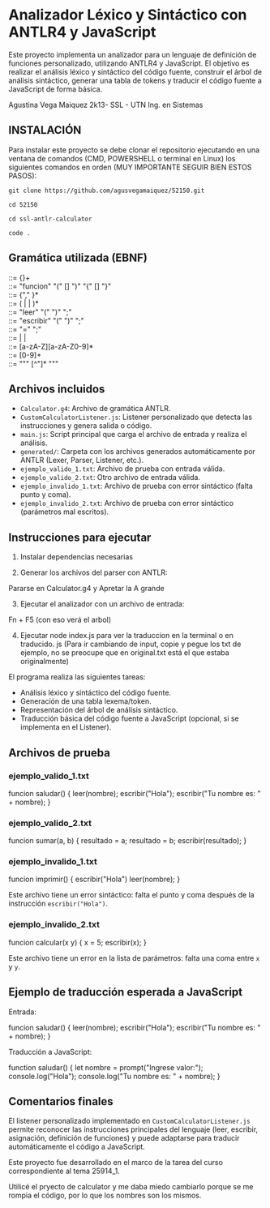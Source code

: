 # Analizador Léxico y Sintáctico con ANTLR4 y JavaScript

Este proyecto implementa un analizador para un lenguaje de definición de funciones personalizado, utilizando ANTLR4 y JavaScript. El objetivo es realizar el análisis léxico y sintáctico del código fuente, construir el árbol de análisis sintáctico, generar una tabla de tokens y traducir el código fuente a JavaScript de forma básica.

Agustina Vega Maiquez 2k13- SSL - UTN Ing. en Sistemas



## INSTALACIÓN

Para instalar este proyecto se debe clonar el repositorio ejecutando en una ventana de comandos (CMD, POWERSHELL o terminal en Linux) los siguientes comandos en orden (MUY IMPORTANTE SEGUIR BIEN ESTOS PASOS):

```
git clone https://github.com/agusvegamaiquez/52150.git
```

```
cd 52150
```

```
cd ssl-antlr-calculator
```

```
code .
```


## Gramática utilizada (EBNF)

<programa> ::= {<funcion>}+  
<funcion> ::= "funcion" <identificador> "(" [<parametros>] ")" "{" [<instrucciones>] "}"  
<parametros> ::= <identificador> {"," <identificador>}*  
<instrucciones> ::= (<leer> | <escribir> | <asignacion>)*  
<leer> ::= "leer" "(" <identificador> ")" ";"  
<escribir> ::= "escribir" "(" <expresion> ")" ";"  
<asignacion> ::= <identificador> "=" <expresion> ";"  
<expresion> ::= <numero> | <cadena> | <identificador>  
<identificador> ::= [a-zA-Z][a-zA-Z0-9]*  
<numero> ::= [0-9]+  
<cadena> ::= "\"" [^"]* "\""  

## Archivos incluidos

- `Calculator.g4`: Archivo de gramática ANTLR.
- `CustomCalculatorListener.js`: Listener personalizado que detecta las instrucciones y genera salida o código.
- `main.js`: Script principal que carga el archivo de entrada y realiza el análisis.
- `generated/`: Carpeta con los archivos generados automáticamente por ANTLR (Lexer, Parser, Listener, etc.).
- `ejemplo_valido_1.txt`: Archivo de prueba con entrada válida.
- `ejemplo_valido_2.txt`: Otro archivo de entrada válida.
- `ejemplo_invalido_1.txt`: Archivo de prueba con error sintáctico (falta punto y coma).
- `ejemplo_invalido_2.txt`: Archivo de prueba con error sintáctico (parámetros mal escritos).

## Instrucciones para ejecutar

1. Instalar dependencias necesarias 

2. Generar los archivos del parser con ANTLR:

Pararse en Calculator.g4 y Apretar la A grande


3. Ejecutar el analizador con un archivo de entrada:

Fn + F5  (con eso verá el arbol)


4. Ejecutar node index.js para ver la traduccion en la terminal o en traducido. js
   (Para ir cambiando de input, copie y pegue los txt de ejemplo, no se preocupe que en original.txt está el que estaba originalmente)


El programa realiza las siguientes tareas:
- Análisis léxico y sintáctico del código fuente.
- Generación de una tabla lexema/token.
- Representación del árbol de análisis sintáctico.
- Traducción básica del código fuente a JavaScript (opcional, si se implementa en el Listener).

## Archivos de prueba

### ejemplo_valido_1.txt

funcion saludar() {
leer(nombre);
escribir("Hola");
escribir("Tu nombre es: " + nombre);
}


### ejemplo_valido_2.txt

funcion sumar(a, b) {
resultado = a;
resultado = b;
escribir(resultado);
}


### ejemplo_invalido_1.txt

funcion imprimir() {
escribir("Hola")
leer(nombre);
}


Este archivo tiene un error sintáctico: falta el punto y coma después de la instrucción `escribir("Hola")`.

### ejemplo_invalido_2.txt

funcion calcular(x y) {
x = 5;
escribir(x);
}


Este archivo tiene un error en la lista de parámetros: falta una coma entre `x` y `y`.

## Ejemplo de traducción esperada a JavaScript

Entrada:

funcion saludar() {
leer(nombre);
escribir("Hola");
escribir("Tu nombre es: " + nombre);
}


Traducción a JavaScript:

function saludar() {
let nombre = prompt("Ingrese valor:");
console.log("Hola");
console.log("Tu nombre es: " + nombre);
}


## Comentarios finales

El listener personalizado implementado en `CustomCalculatorListener.js` permite reconocer las instrucciones principales del lenguaje (leer, escribir, asignación, definición de funciones) y puede adaptarse para traducir automáticamente el código a JavaScript. 


Este proyecto fue desarrollado en el marco de la tarea del curso correspondiente al tema 25914_1. 

Utilicé el pryecto de calculator y me daba miedo cambiarlo porque se me rompia el código, por lo que los nombres son los mismos.
